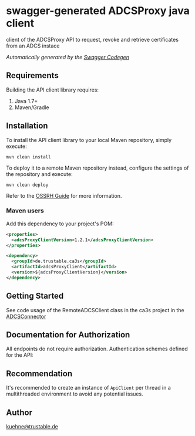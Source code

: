 # swagger-generated ADCSProxy java client

client of the ADCSProxy API to request, revoke and retrieve certificates from an ADCS instace


*Automatically generated by the [Swagger Codegen](https://github.com/swagger-api/swagger-codegen)*


## Requirements

Building the API client library requires:
1. Java 1.7+
2. Maven/Gradle

## Installation

To install the API client library to your local Maven repository, simply execute:

```shell
mvn clean install
```

To deploy it to a remote Maven repository instead, configure the settings of the repository and execute:

```shell
mvn clean deploy
```

Refer to the [OSSRH Guide](http://central.sonatype.org/pages/ossrh-guide.html) for more information.

### Maven users

Add this dependency to your project's POM:

```xml
<properties>
  <adcsProxyClientVersion>1.2.1</adcsProxyClientVersion>
</properties>

<dependency>
  <groupId>de.trustable.ca3s</groupId>
  <artifactId>adcsProxyClient</artifactId>
  <version>${adcsProxyClientVersion}</version>
</dependency>
```

## Getting Started
See code usage of the RemoteADCSClient class in the ca3s project in the [ADCSConnector](https://github.com/kuehne-trustable-de/ca3sCore/blob/master/src/main/java/de/trustable/ca3s/core/service/adcs/ADCSConnector.java)

## Documentation for Authorization

All endpoints do not require authorization.
Authentication schemes defined for the API:

## Recommendation

It's recommended to create an instance of `ApiClient` per thread in a multithreaded environment to avoid any potential issues.

## Author

kuehne@trustable.de
